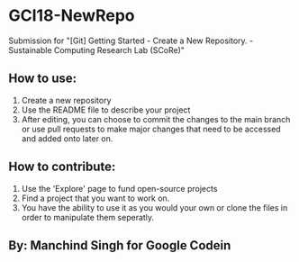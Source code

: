 # GCI18-NewRepo
Submission for "[Git] Getting Started - Create a New Repository. - Sustainable Computing Research Lab (SCoRe)"

## How to use:
  1) Create a new repository
  2) Use the README file to describe your project
  3) After editing, you can choose to commit the changes to the main branch or
  use pull requests to make major changes that need to be accessed and added onto later on.
  
## How to contribute:
  1) Use the 'Explore' page to fund open-source projects
  2) Find a project that you want to work on.
  3) You have the ability to use it as you would your own or clone the files in order to manipulate them seperatly.
 
 ## By: Manchind Singh for Google Codein
